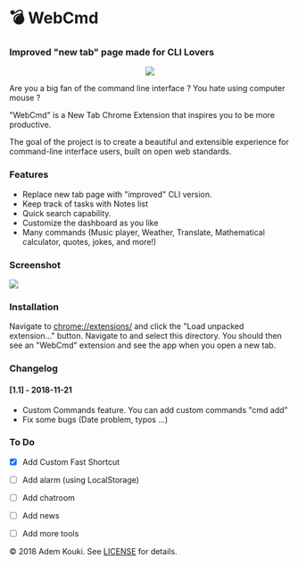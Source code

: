 # 💣 WebCmd

### Improved "new tab" page made for CLI Lovers

<p align="center"><a href="https://github.com/Ademking/WebCmd" target="_blank">
    <img src="https://i.imgur.com/GKhxaq2.png">
</a></p>

Are you a big fan of the command line interface ?
You hate using computer mouse ?

"WebCmd" is a New Tab Chrome Extension that inspires you to be more productive.

The goal of the project is to create a beautiful and extensible experience for command-line interface users, built on open web standards. 

### Features

* Replace new tab page with "improved" CLI version.
* Keep track of tasks with Notes list 
* Quick search capability.
* Customize the dashboard as you like
* Many commands (Music player, Weather, Translate, Mathematical calculator, quotes, jokes, and more!)

### Screenshot

![](https://i.imgur.com/SG0tlD3.png)


### Installation

Navigate to [chrome://extensions/](chrome://extensions/) and click the "Load 
unpacked extension..." button. Navigate to and select this directory. You 
should then see an "WebCmd" extension and see the app when
you open a new tab.

### Changelog
#### [1.1] - 2018-11-21
- Custom Commands feature. You can add custom commands "cmd add"
- Fix some bugs (Date problem, typos ...)

### To Do

- [X] Add Custom Fast Shortcut
- [ ] Add alarm (using LocalStorage)
- [ ] Add chatroom
- [ ] Add news
- [ ] Add more tools


&copy; 2018 Adem Kouki. See [LICENSE](LICENSE) for details.
